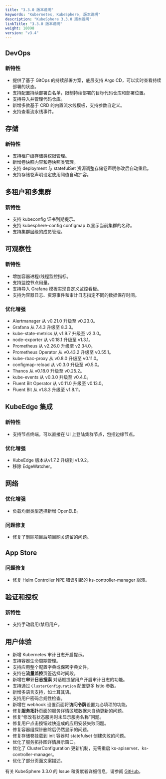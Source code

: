 ```yaml
---
title: "3.3.0 版本说明"
keywords: "Kubernetes, KubeSphere, 版本说明"
description: "KubeSphere 3.3.0 版本说明"
linkTitle: "3.3.0 版本说明"
weight: 18098
version: "v3.4"
---
```


## DevOps
### 新特性
- 提供了基于 GitOps 的持续部署方案，底层支持 Argo CD，可以实时查看持续部署的状态。
- 支持配置持续部署白名单，限制持续部署的目标代码仓库和部署位置。
- 支持导入并管理代码仓库。
- 新增多款基于 CRD 的内置流水线模板，支持参数自定义。
- 支持查看流水线事件。
## 存储
### 新特性
- 支持租户级存储类权限管理。
- 新增卷快照内容和卷快照类管理。
- 支持 deployment 与 statefulSet 资源调整存储卷声明修改后自动重启。
- 支持存储卷声明设定使用阈值自动扩容。

## 多租户和多集群
### 新特性
- 支持 kubeconfig 证书到期提示。
- 支持 kubesphere-config configmap 以显示当前集群的名称。
- 支持集群层级的成员管理。

## 可观察性
### 新特性
- 增加容器进程/线程监控指标。
- 支持监控节点用量。
- 支持导入 Grafana 模板实现自定义监控看板。
- 支持为容器日志、资源事件和审计日志指定不同的数据保存时间。

### 优化增强
- Alertmanager 从 v0.21.0 升级至 v0.23.0。
- Grafana 从 7.4.3 升级至 8.3.3。
- kube-state-metrics 从 v1.9.7 升级至 v2.3.0。
- node-exporter 从 v0.18.1 升级至 v1.3.1。
- Prometheus 从 v2.26.0 升级至 v2.34.0。
- Prometheus Operator 从 v0.43.2 升级至 v0.55.1。
- kube-rbac-proxy 从 v0.8.0 升级至 v0.11.0。
- configmap-reload 从 v0.3.0 升级至 v0.5.0。
- Thanos 从 v0.18.0 升级至 v0.25.2。
- kube-events 从 v0.3.0 升级至 v0.4.0。
- Fluent Bit Operator 从 v0.11.0 升级至 v0.13.0。
- Fluent Bit 从 v1.8.3 升级至 v1.8.11。

## KubeEdge 集成
### 新特性
- 支持节点终端，可以直接在 UI 上登陆集群节点，包括边缘节点。
### 优化增强
- KubeEdge 版本从v1.7.2 升级到 v1.9.2。
- 移除 EdgeWatcher。

## 网络
### 优化增强
- 负载均衡类型选择新增 OpenELB。
### 问题修复
- 修复了删除项目后项目网关遗留的问题。
## App Store
### 问题修复
- 修复 Helm Controller NPE 错误引起的 ks-controller-manager 崩溃。

## 验证和授权
### 新特性
- 支持手动启用/禁用用户。

## 用户体验
- 新增 Kubernetes 审计日志开启提示。
- 支持容器生命周期管理。
- 支持应用整个配置字典或保密字典文件。
- 支持在**流量监控**页签选择时间段。
- 新增在**审计日志搜索** 对话框提醒用户开启审计日志的功能。
- 支持通过 `ClusterConfiguration` 配置更多 Istio 参数。
- 新增多语言支持，如土耳其语。
- 支持用户密码合规性检查。
- 新增在 webhook 设置页面将**访问令牌**设置为必填项的功能。
- 修复**服务拓扑**页面的服务详情区域数据未自动更新的问题。
- 修复“修改有状态服务时未显示服务名称”问题。
- 修复用户点击按钮过快造成的应用安装失败问题。
- 修复容器组探针删除后仍然显示的问题。
- 修复存储卷挂载到 init 容器时 statefulset 创建失败的问题。
- 优化了服务拓扑图详情展示窗口。
- 优化了 ClusterConfiguration 更新机制，无需重启 ks-apiserver、ks-controller-manager。
- 优化了部分页面文案描述。

有关 KubeSphere 3.3.0 的 Issue 和贡献者详细信息，请参阅 [GitHub](https://github.com/kubesphere/kubesphere/blob/master/CHANGELOG/CHANGELOG-3.3.md)。
